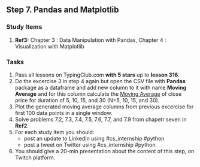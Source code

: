 ## Step 7. Pandas and Matplotlib

### Study Items
  1. **Ref3:** Chapter 3 : Data Manipulation with Pandas, Chapter 4 : Visualization with Matplotlib

### Tasks
 1. Pass all lessons on TypingClub.com **with 5 stars** up to **lesson 316**.
 2. Do the excercise 3 in step 4 again but open the CSV file with **Pandas** package as a dataframe and add new column to it with name **Moving Average** and for this column calculate the [Moving Average](https://en.wikipedia.org/wiki/Moving_average) of close price for duration of 5, 10, 15, and 30 (N=5, 10, 15, and 30).
 3. Plot the generated moving average columns from previous excercise for first 100 data points in a single window.
 4. Solve problems 7.2, 7.3, 7.4, 7.5, 7.6, 7.7, and 7.9 from chapetr seven in **Ref2**.
 5. For each study item you should:  
     - post an update to LinkedIn using #cs_internship #python  
     - post a tweet on Twitter using #cs_internship #python
 6. You should give a 20-min presentation about the content of this step, on Twitch platform.